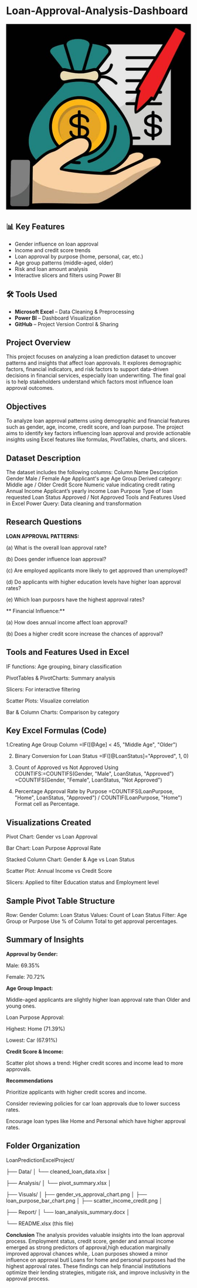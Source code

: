 # Loan-Approval-Analysis-Dashboard

![logo](https://github.com/EmahAkpan/Loan-Approval-Analysis-Dashboard/blob/main/logo.jpg?raw=true)
## 📊 Key Features

- Gender influence on loan approval
- Income and credit score trends
- Loan approval by purpose (home, personal, car, etc.)
- Age group patterns (middle-aged, older)
- Risk and loan amount analysis
- Interactive slicers and filters using Power BI


## 🛠️ Tools Used

- **Microsoft Excel** – Data Cleaning & Preprocessing
- **Power BI** – Dashboard Visualization
- **GitHub** – Project Version Control & Sharing

## Project Overview
This project focuses on analyzing a loan prediction dataset to uncover patterns and insights that affect loan approvals. It explores demographic factors, financial indicators, and risk factors to support data-driven decisions in financial services, especially loan underwriting. The final goal is to help stakeholders understand which factors most influence loan approval outcomes.

## Objectives
To analyze loan approval patterns using demographic and financial features such as gender, age, income, credit score, and loan purpose. The project aims to identify key factors influencing loan approval and provide actionable insights using Excel features like formulas, PivotTables, charts, and slicers.

## Dataset Description
The dataset includes the following columns:
Column Name	Description
Gender	Male / Female
Age	Applicant's age
Age Group	Derived category: Middle age / Older
Credit Score	Numeric value indicating credit rating
Annual Income	Applicant’s yearly income
Loan Purpose	Type of loan requested
Loan Status	Approved / Not Approved
Tools and Features Used in Excel
Power Query: Data cleaning and transformation

## Research Questions

 **LOAN APPROVAL PATTERNS:**

(a) What is the overall loan approval rate?

(b) Does gender influence loan approval?

(c) Are employed applicants more likely to get approved than unemployed?

(d) Do applicants with higher education levels have higher loan approval rates?

(e) Which loan purposrs have the highest approval rates?

** Financial Influence:**
 
(a) How does annual income affect loan approval?

(b) Does a higher credit score increase the chances of approval?

## Tools and Features Used in Excel

IF functions: Age grouping, binary classification

PivotTables & PivotCharts: Summary analysis

Slicers: For interactive filtering

Scatter Plots: Visualize correlation

Bar & Column Charts: Comparison by category

## Key Excel Formulas (Code)
 
1.Creating Age Group Column
=IF([@Age] < 45, "Middle Age", "Older")

2. Binary Conversion for Loan Status
=IF([@LoanStatus]="Approved", 1, 0)

3. Count of Approved vs Not Approved
Using COUNTIFS:=COUNTIFS(Gender, "Male", LoanStatus, "Approved")
=COUNTIFS(Gender, "Female", LoanStatus, "Not Approved")

4. Percentage Approval Rate by Purpose
=COUNTIFS(LoanPurpose, "Home", LoanStatus, "Approved") / COUNTIF(LoanPurpose, "Home")
Format cell as Percentage.

## Visualizations Created

Pivot Chart: Gender vs Loan Approval

Bar Chart: Loan Purpose Approval Rate

Stacked Column Chart: Gender & Age vs Loan Status

Scatter Plot: Annual Income vs Credit Score

Slicers: Applied to filter Education status and Employment level

## Sample Pivot Table Structure

Row: Gender
Column: Loan Status
Values: Count of Loan Status
Filter: Age Group or Purpose
Use % of Column Total to get approval percentages.

## Summary of Insights

**Approval by Gender:**

Male: 69.35%

Female: 70.72%

**Age Group Impact:**

Middle-aged applicants are slightly higher loan approval rate than Older and young ones.

Loan Purpose Approval:

Highest: Home (71.39%)

Lowest: Car (67.91%)

**Credit Score & Income:**

Scatter plot shows a trend: Higher credit scores and income lead to more approvals.

**Recommendations**

Prioritize applicants with higher credit scores and income.

Consider reviewing policies for car loan approvals due to lower success rates.

Encourage loan types like Home and Personal which have higher approval rates.

## Folder Organization

LoanPredictionExcelProject/


├── Data/
│   └── cleaned_loan_data.xlsx
│

├── Analysis/
│   └── pivot_summary.xlsx
│

├── Visuals/
│   ├── gender_vs_approval_chart.png
│   ├── loan_purpose_bar_chart.png
│   ├── scatter_income_credit.png
│

├── Report/
│   └── loan_analysis_summary.docx
│

└── README.xlsx (this file)


**Conclusion**
The analysis provides valuable insights into the loan approval process. Employment status, credit score, gender and annual income emerged as strong predictors of approval,high education marginally improved approval chances while,. Loan purposes showed a minor influence on approval butl Loans for home and personal purposes had the highest approval rates. These findings can help financial institutions optimize their lending strategies, mitigate risk, and improve inclusivity in the approval process.


